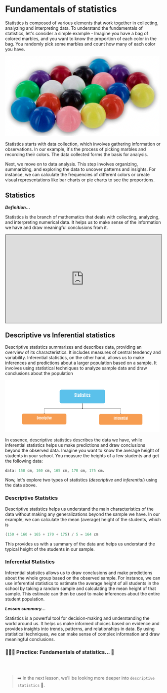 # Fundamentals of statistics
Statistics is composed of various elements that work together in collecting, analyzing and interpreting data. To understand the fundamentals of statistics, let's consider a simple example - Imagine you have a bag of colored marbles, and you want to know the proportion of each color in the bag. You randomly pick some marbles and count how many of each color you have.

![coloured-marbles.webp](./eda/coloured-marbles.png)

Statistics starts with data collection, which involves gathering information or observations. In our example, it's the process of picking marbles and recording their colors. The data collected forms the basis for analysis.

Next, we move on to data analysis. This step involves organizing, summarizing, and exploring the data to uncover patterns and insights. For instance, we can calculate the frequencies of different colors or create visual representations like bar charts or pie charts to see the proportions.

<!-- Once we have analyzed the data, we can use statistical measures to describe and understand it - `descriptive statistics`. Measures of central tendency, such as the mean (average) or median (middle value), help us understand the typical value in the dataset. Measures of variability, such as the range or standard deviation, tell us how spread out the data is.

In addition to describing the data, statistics also helps us make predictions and draw conclusions about a larger population based on a sample. This is known as `inferential statistics`. For example, if we have data on a sample of marbles, we can estimate the proportion of each color in the entire bag. -->


## Statistics

<aside>

**_Definition..._**

Statistics is the branch of mathematics that deals with collecting, analyzing, and interpreting numerical data. It helps us to make sense of the information we have and draw meaningful conclusions from it.

</aside>

<div style="position: relative; padding-bottom: 56.25%; height: 0;"><iframe src="https://www.youtube.com/embed/sxQaBpKfDRk" title="Web Scrapping Intro" frameborder="0" allow="accelerometer; autoplay; clipboard-write; encrypted-media; gyroscope; picture-in-picture" allowfullscreen style="position: absolute; top: 0; left: 0; width: 100%; height: 100%; border: 2px solid grey;"></iframe></div>

## Descriptive vs Inferential statistics
Descriptive statistics summarizes and describes data, providing an overview of its characteristics. It includes measures of central tendency and variability. Inferential statistics, on the other hand, allows us to make inferences and predictions about a larger population based on a sample. It involves using statistical techniques to analyze sample data and draw conclusions about the population

![statistics.png](./eda/statistics.png)

In essence, descriptive statistics describes the data we have, while inferential statistics helps us make predictions and draw conclusions beyond the observed data. Imagine you want to know the average height of students in your school. You measure the heights of a few students and get the following data: 

<aside>

```python
data: 150 cm, 160 cm, 165 cm, 170 cm, 175 cm. 
```
</aside>

Now, let's explore two types of statistics (_descriptive_ and _inferential_) using the data above.

### Descriptive Statistics
Descriptive statistics helps us understand the main characteristics of the data without making any generalizations beyond the sample we have. In our example, we can calculate the mean (average) height of the students, which is 

<aside>

```python
(150 + 160 + 165 + 170 + 175) / 5 = 164 cm
```

</aside>

This provides us with a summary of the data and helps us understand the typical height of the students in our sample.

### Inferential Statistics 
Inferential statistics allows us to draw conclusions and make predictions about the whole group based on the observed sample. For instance, we can use inferential statistics to estimate the average height of all students in the school by taking a random sample and calculating the mean height of that sample. This estimate can then be used to make inferences about the entire student population.

<aside>

**_Lesson summary..._**

Statistics is a powerful tool for decision-making and understanding the world around us. It helps us make informed choices based on evidence and provides insights into trends, patterns, and relationships in data. By using statistical techniques, we can make sense of complex information and draw meaningful conclusions.

</aside>

### 👩🏾‍🎨 Practice: Fundamentals of statistics... 🎯


<br><br>

> ➡️ In the next lesson, we'll be looking more deeper into `descriptive statistics` 🎯.

